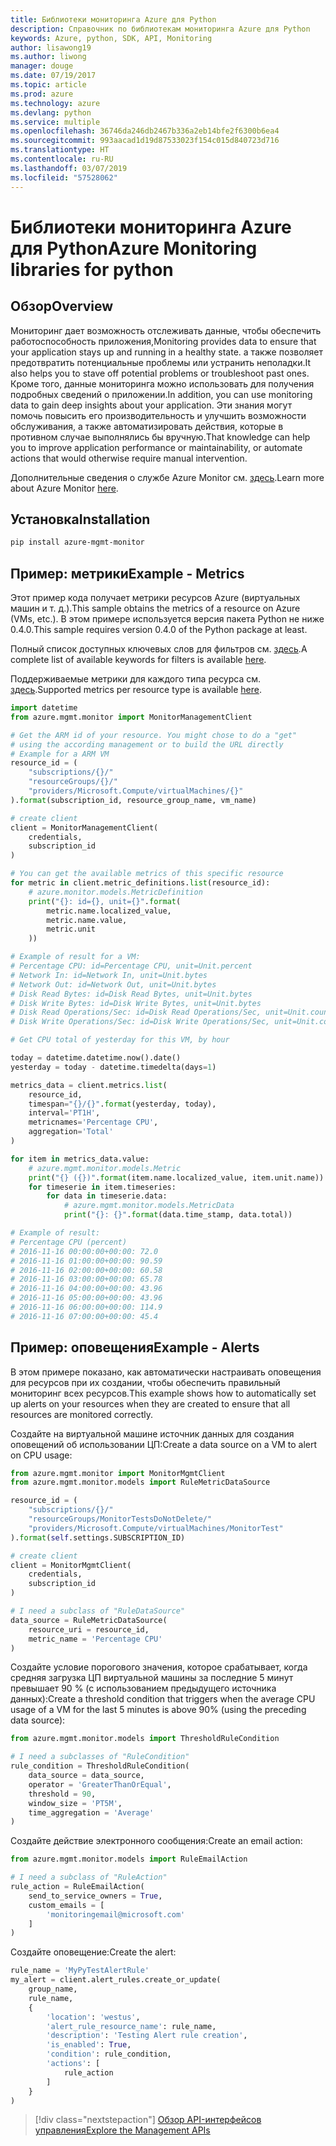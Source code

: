 ```yaml
---
title: Библиотеки мониторинга Azure для Python
description: Справочник по библиотекам мониторинга Azure для Python
keywords: Azure, python, SDK, API, Monitoring
author: lisawong19
ms.author: liwong
manager: douge
ms.date: 07/19/2017
ms.topic: article
ms.prod: azure
ms.technology: azure
ms.devlang: python
ms.service: multiple
ms.openlocfilehash: 36746da246db2467b336a2eb14bfe2f6300b6ea4
ms.sourcegitcommit: 993aacad1d19d87533023f154c015d840723d716
ms.translationtype: HT
ms.contentlocale: ru-RU
ms.lasthandoff: 03/07/2019
ms.locfileid: "57528062"
---
```

# <a name="azure-monitoring-libraries-for-python"></a><span data-ttu-id="cee15-104">Библиотеки мониторинга Azure для Python</span><span class="sxs-lookup"><span data-stu-id="cee15-104">Azure Monitoring libraries for python</span></span>

## <a name="overview"></a><span data-ttu-id="cee15-105">Обзор</span><span class="sxs-lookup"><span data-stu-id="cee15-105">Overview</span></span> 
<span data-ttu-id="cee15-106">Мониторинг дает возможность отслеживать данные, чтобы обеспечить работоспособность приложения,</span><span class="sxs-lookup"><span data-stu-id="cee15-106">Monitoring provides data to ensure that your application stays up and running in a healthy state.</span></span> <span data-ttu-id="cee15-107">а также позволяет предотвратить потенциальные проблемы или устранить неполадки.</span><span class="sxs-lookup"><span data-stu-id="cee15-107">It also helps you to stave off potential problems or troubleshoot past ones.</span></span> <span data-ttu-id="cee15-108">Кроме того, данные мониторинга можно использовать для получения подробных сведений о приложении.</span><span class="sxs-lookup"><span data-stu-id="cee15-108">In addition, you can use monitoring data to gain deep insights about your application.</span></span> <span data-ttu-id="cee15-109">Эти знания могут помочь повысить его производительность и улучшить возможности обслуживания, а также автоматизировать действия, которые в противном случае выполнялись бы вручную.</span><span class="sxs-lookup"><span data-stu-id="cee15-109">That knowledge can help you to improve application performance or maintainability, or automate actions that would otherwise require manual intervention.</span></span>

<span data-ttu-id="cee15-110">Дополнительные сведения о службе Azure Monitor см. [здесь](https://docs.microsoft.com/azure/monitoring-and-diagnostics/monitoring-overview-azure-monitor).</span><span class="sxs-lookup"><span data-stu-id="cee15-110">Learn more about Azure Monitor [here](https://docs.microsoft.com/azure/monitoring-and-diagnostics/monitoring-overview-azure-monitor).</span></span> 

## <a name="installation"></a><span data-ttu-id="cee15-111">Установка</span><span class="sxs-lookup"><span data-stu-id="cee15-111">Installation</span></span>
```bash
pip install azure-mgmt-monitor
```

## <a name="example---metrics"></a><span data-ttu-id="cee15-112">Пример: метрики</span><span class="sxs-lookup"><span data-stu-id="cee15-112">Example - Metrics</span></span>
<span data-ttu-id="cee15-113">Этот пример кода получает метрики ресурсов Azure (виртуальных машин и т. д.).</span><span class="sxs-lookup"><span data-stu-id="cee15-113">This sample obtains the metrics of a resource on Azure (VMs, etc.).</span></span> <span data-ttu-id="cee15-114">В этом примере используется версия пакета Python не ниже 0.4.0.</span><span class="sxs-lookup"><span data-stu-id="cee15-114">This sample requires version 0.4.0 of the Python package at least.</span></span>

<span data-ttu-id="cee15-115">Полный список доступных ключевых слов для фильтров см. [здесь](https://msdn.microsoft.com/library/azure/mt743622.aspx).</span><span class="sxs-lookup"><span data-stu-id="cee15-115">A complete list of available keywords for filters is available [here](https://msdn.microsoft.com/library/azure/mt743622.aspx).</span></span>

<span data-ttu-id="cee15-116">Поддерживаемые метрики для каждого типа ресурса см. [здесь](https://docs.microsoft.com/azure/monitoring-and-diagnostics/monitoring-supported-metrics).</span><span class="sxs-lookup"><span data-stu-id="cee15-116">Supported metrics per resource type is available [here](https://docs.microsoft.com/azure/monitoring-and-diagnostics/monitoring-supported-metrics).</span></span>

```python
import datetime
from azure.mgmt.monitor import MonitorManagementClient

# Get the ARM id of your resource. You might chose to do a "get"
# using the according management or to build the URL directly
# Example for a ARM VM
resource_id = (
    "subscriptions/{}/"
    "resourceGroups/{}/"
    "providers/Microsoft.Compute/virtualMachines/{}"
).format(subscription_id, resource_group_name, vm_name)

# create client
client = MonitorManagementClient(
    credentials,
    subscription_id
)

# You can get the available metrics of this specific resource
for metric in client.metric_definitions.list(resource_id):
    # azure.monitor.models.MetricDefinition
    print("{}: id={}, unit={}".format(
        metric.name.localized_value,
        metric.name.value,
        metric.unit
    ))

# Example of result for a VM:
# Percentage CPU: id=Percentage CPU, unit=Unit.percent
# Network In: id=Network In, unit=Unit.bytes
# Network Out: id=Network Out, unit=Unit.bytes
# Disk Read Bytes: id=Disk Read Bytes, unit=Unit.bytes
# Disk Write Bytes: id=Disk Write Bytes, unit=Unit.bytes
# Disk Read Operations/Sec: id=Disk Read Operations/Sec, unit=Unit.count_per_second
# Disk Write Operations/Sec: id=Disk Write Operations/Sec, unit=Unit.count_per_second

# Get CPU total of yesterday for this VM, by hour

today = datetime.datetime.now().date()
yesterday = today - datetime.timedelta(days=1)

metrics_data = client.metrics.list(
    resource_id,
    timespan="{}/{}".format(yesterday, today),
    interval='PT1H',
    metricnames='Percentage CPU',
    aggregation='Total'
)

for item in metrics_data.value:
    # azure.mgmt.monitor.models.Metric
    print("{} ({})".format(item.name.localized_value, item.unit.name))
    for timeserie in item.timeseries:
        for data in timeserie.data:
            # azure.mgmt.monitor.models.MetricData
            print("{}: {}".format(data.time_stamp, data.total))

# Example of result:
# Percentage CPU (percent)
# 2016-11-16 00:00:00+00:00: 72.0
# 2016-11-16 01:00:00+00:00: 90.59
# 2016-11-16 02:00:00+00:00: 60.58
# 2016-11-16 03:00:00+00:00: 65.78
# 2016-11-16 04:00:00+00:00: 43.96
# 2016-11-16 05:00:00+00:00: 43.96
# 2016-11-16 06:00:00+00:00: 114.9
# 2016-11-16 07:00:00+00:00: 45.4
```

## <a name="example---alerts"></a><span data-ttu-id="cee15-117">Пример: оповещения</span><span class="sxs-lookup"><span data-stu-id="cee15-117">Example - Alerts</span></span>
<span data-ttu-id="cee15-118">В этом примере показано, как автоматически настраивать оповещения для ресурсов при их создании, чтобы обеспечить правильный мониторинг всех ресурсов.</span><span class="sxs-lookup"><span data-stu-id="cee15-118">This example shows how to automatically set up alerts on your resources when they are created to ensure that all resources are monitored correctly.</span></span>

<span data-ttu-id="cee15-119">Создайте на виртуальной машине источник данных для создания оповещений об использовании ЦП:</span><span class="sxs-lookup"><span data-stu-id="cee15-119">Create a data source on a VM to alert on CPU usage:</span></span>
```python
from azure.mgmt.monitor import MonitorMgmtClient
from azure.mgmt.monitor.models import RuleMetricDataSource

resource_id = (
    "subscriptions/{}/"
    "resourceGroups/MonitorTestsDoNotDelete/"
    "providers/Microsoft.Compute/virtualMachines/MonitorTest"
).format(self.settings.SUBSCRIPTION_ID)

# create client
client = MonitorMgmtClient(
    credentials,
    subscription_id
)

# I need a subclass of "RuleDataSource"
data_source = RuleMetricDataSource(
    resource_uri = resource_id,
    metric_name = 'Percentage CPU'
)
```
<span data-ttu-id="cee15-120">Создайте условие порогового значения, которое срабатывает, когда средняя загрузка ЦП виртуальной машины за последние 5 минут превышает 90 % (с использованием предыдущего источника данных):</span><span class="sxs-lookup"><span data-stu-id="cee15-120">Create a threshold condition that triggers when the average CPU usage of a VM for the last 5 minutes is above 90% (using the preceding data source):</span></span>
```python
from azure.mgmt.monitor.models import ThresholdRuleCondition

# I need a subclasses of "RuleCondition"
rule_condition = ThresholdRuleCondition(
    data_source = data_source,
    operator = 'GreaterThanOrEqual',
    threshold = 90,
    window_size = 'PT5M',
    time_aggregation = 'Average'
)
```

<span data-ttu-id="cee15-121">Создайте действие электронного сообщения:</span><span class="sxs-lookup"><span data-stu-id="cee15-121">Create an email action:</span></span>
```python
from azure.mgmt.monitor.models import RuleEmailAction

# I need a subclass of "RuleAction"
rule_action = RuleEmailAction(
    send_to_service_owners = True,
    custom_emails = [
        'monitoringemail@microsoft.com'
    ]
)
```

<span data-ttu-id="cee15-122">Создайте оповещение:</span><span class="sxs-lookup"><span data-stu-id="cee15-122">Create the alert:</span></span>
```python
rule_name = 'MyPyTestAlertRule'
my_alert = client.alert_rules.create_or_update(
    group_name,
    rule_name,
    {
        'location': 'westus',
        'alert_rule_resource_name': rule_name,
        'description': 'Testing Alert rule creation',
        'is_enabled': True,
        'condition': rule_condition,
        'actions': [
            rule_action
        ]
    }
)
```
> [!div class="nextstepaction"]
> [<span data-ttu-id="cee15-123">Обзор API-интерфейсов управления</span><span class="sxs-lookup"><span data-stu-id="cee15-123">Explore the Management APIs</span></span>](/python/api/overview/azure/monitoring/management)
